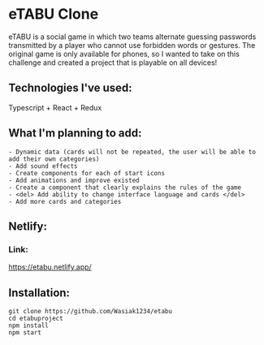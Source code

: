 # eTABU Clone
eTABU is a social game in which two teams alternate guessing passwords transmitted by a player who cannot use forbidden words or gestures. The original game is only available for phones, so I wanted to take on this challenge and created a project that is playable on all devices!

## Technologies I've used:
Typescript + React + Redux

## What I'm planning to add:

    - Dynamic data (cards will not be repeated, the user will be able to add their own categories)
    - Add sound effects
    - Create components for each of start icons
    - Add animations and improve existed
    - Create a component that clearly explains the rules of the game
    - <del> Add ability to change interface language and cards </del>
    - Add more cards and categories

## Netlify:
### Link:
https://etabu.netlify.app/
## Installation:
```
git clone https://github.com/Wasiak1234/etabu
cd etabuproject
npm install
npm start
```
